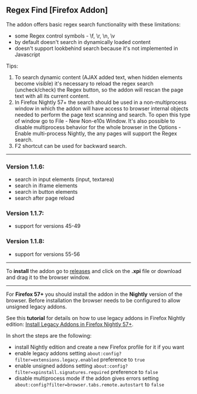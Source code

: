## Regex Find [Firefox Addon]

The addon offers basic regex search functionality with these limitations:

- some Regex control symbols - \f, \r, \n, \v
- by default doesn't search in dynamically loaded content
- doesn't support lookbehind search because it's not implemented in Javascript

Tips:

1. To search dynamic content (AJAX added text, when hidden elements become visible) it's necessary to reload the regex search (uncheck/check) the Regex button, so the addon will rescan the page text with all its current content.
2. In Firefox Nightly 57+ the search should be used in a non-multiprocess window in which the addon will have access to browser internal objects needed to perform the page text scanning and search. To open this type of window go to File - New Non-e10s Window. It's also possible to disable multiprocess behavior for the whole browser in the Options - Enable multi-process Nightly, the any pages will support the Regex search.
3. F2 shortcut can be used for backward search.

------------------------------------

### Version 1.1.6:

- search in input elements (input, textarea)
- search in iframe elements
- search in button elements
- search after page reload

### Version 1.1.7:

- support for versions 45-49

### Version 1.1.8:

- support for versions 55-56

---

To **install** the addon go to [releases](https://github.com/mortalis13/Regex-Find/releases) and click on the **.xpi** file or download and drag it to the browser window.

---

For **Firefox 57+** you should install the addon in the **Nightly** version of the browser. Before installation the browser needs to be configured to allow unsigned legacy addons. 

See this **tutorial** for details on how to use legacy addons in Firefox Nightly edition: [Install Legacy Addons in Firefox Nightly 57+](http://pcadvice.co.nf/blog/install-legacy-addons-in-firefox-57).

In short the steps are the following:

- install Nightly edition and create a new Firefox profile for it if you want
- enable legacy addons setting `about:config?filter=extensions.legacy.enabled` preference to `true`
- enable unsigned addons setting `about:config?filter=xpinstall.signatures.required` preference to `false`
- disable multiprocess mode if the addon gives errors setting `about:config?filter=browser.tabs.remote.autostart` to `false`
